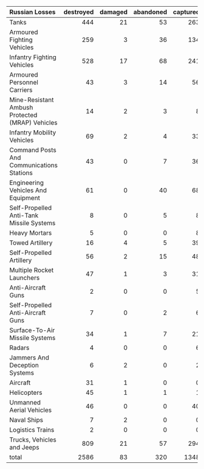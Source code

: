 | Russian Losses                                   |   destroyed |   damaged |   abandoned |   captured |   total |
|:-------------------------------------------------|------------:|----------:|------------:|-----------:|--------:|
| Tanks                                            |         444 |        21 |          53 |        263 |     781 |
| Armoured Fighting Vehicles                       |         259 |         3 |          36 |        134 |     432 |
| Infantry Fighting Vehicles                       |         528 |        17 |          68 |        241 |     854 |
| Armoured Personnel Carriers                      |          43 |         3 |          14 |         56 |     116 |
| Mine-Resistant Ambush Protected  (MRAP) Vehicles |          14 |         2 |           3 |          8 |      27 |
| Infantry Mobility Vehicles                       |          69 |         2 |           4 |         33 |     108 |
| Command Posts And Communications Stations        |          43 |         0 |           7 |         36 |      86 |
| Engineering Vehicles And Equipment               |          61 |         0 |          40 |         68 |     169 |
| Self-Propelled Anti-Tank Missile Systems         |           8 |         0 |           5 |          8 |      21 |
| Heavy Mortars                                    |           5 |         0 |           0 |          8 |      13 |
| Towed Artillery                                  |          16 |         4 |           5 |         39 |      64 |
| Self-Propelled Artillery                         |          56 |         2 |          15 |         48 |     121 |
| Multiple Rocket Launchers                        |          47 |         1 |           3 |         31 |      82 |
| Anti-Aircraft Guns                               |           2 |         0 |           0 |          5 |       7 |
| Self-Propelled Anti-Aircraft Guns                |           7 |         0 |           2 |          6 |      15 |
| Surface-To-Air Missile Systems                   |          34 |         1 |           7 |         21 |      63 |
| Radars                                           |           4 |         0 |           0 |          6 |      10 |
| Jammers And Deception Systems                    |           6 |         2 |           0 |          2 |      10 |
| Aircraft                                         |          31 |         1 |           0 |          0 |      32 |
| Helicopters                                      |          45 |         1 |           1 |          1 |      48 |
| Unmanned Aerial Vehicles                         |          46 |         0 |           0 |         40 |      86 |
| Naval Ships                                      |           7 |         2 |           0 |          0 |       9 |
| Logistics Trains                                 |           2 |         0 |           0 |          0 |       2 |
| Trucks, Vehicles and Jeeps                       |         809 |        21 |          57 |        294 |    1181 |
| total                                            |        2586 |        83 |         320 |       1348 |    4337 |